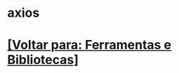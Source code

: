 # axios



# [[Voltar para: Ferramentas e Bibliotecas]](../../ferramentas-bibliotecas.md)

<!--
- axios
- axios.interceptors
- axios.interceptors.request
- axios.interceptors.request.use
- Passar null para axios.interceptor.response.use mesmo que o parâmetro seja uma callback não afeta o funcionamento das respostas?
- Template Literal
- NaN
- Infinity
- Comportamento das variáveis de ambiente (process.env) em relação a valores falsy
- Variáveis
- Classes
- Objetos
- Linguagem de Programação
- Linguagem de Programação de alto nível
- Linguagem de Programação interpretada
- Linguagem de Programação dinamicamente tipada
- Node.js
- JS é compilada antes de executada (pelo motor)
-->
